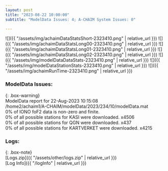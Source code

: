 ```yaml
---
layout: post
title: "2023-08-22 10:00:00"
subtitle: "ModelData Issues: 4; A-CHAIM System Issues: 0"

---
```


![]({{ "/assets/img/achaimDataStatsShort-2323410.png" | relative_url }})
![]({{ "/assets/img/achaimDataStatsLong00-2323410.png" | relative_url }})
![]({{ "/assets/img/achaimDataStatsLong01-2323410.png" | relative_url }})
![]({{ "/assets/img/achaimDataStatsLong02-2323410.png" | relative_url }})
![]({{ "/assets/img/modelDataDataStats-2323410.png" | relative_url }})
![]({{ "/assets/img/modelDataStationStats-2323410.png" | relative_url }})
![]({{ "/assets/img/achaimRunTime-2323410.png" | relative_url }})


### ModelData Issues:  
  
{: .box-warning}  
 ModelData report for 22-Aug-2023 10:15:08   
 /home2/achaim1/A-CHAIM/modelData/2023/234/10/modelData.mat   
 0% of IONO foF2 data is non-zero and finite.   
 0% of all possible stations for KASI were downloaded. x4506   
 0% of all possible stations for QGN were downloaded. x437   
 0% of all possible stations for KARTVERKET were downloaded. x4215   
  


### Logs:  
  
{: .box-note}  
[Logs.zip]({{ "/assets/other/logs.zip" | relative_url }})  
[Log Info]({{ "/logInfo" | relative_url }})  
